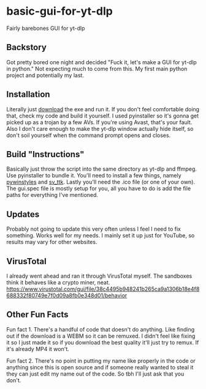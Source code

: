 # basic-gui-for-yt-dlp
Fairly barebones GUI for yt-dlp

## Backstory
Got pretty bored one night and decided "Fuck it, let's make a GUI for yt-dlp in python." Not expecting much to come from this. My first main python project and potentially my last.

## Installation
Literally just [download](https://www.github.com/notcreepers/basic-gui-for-yt-dlp/releases) the exe and run it. If you don't feel comfortable doing that, check my code and build it yourself. I used pyinstaller so it's gonna get picked up as a trojan by a few AVs. If you're using Avast, that's your fault. Also I don't care enough to make the yt-dlp window actually hide itself, so don't soil yourself when the command prompt opens and closes.

## Build "Instructions"
Basically just throw the script into the same directory as yt-dlp and ffmpeg. Use pyinstaller to bundle it. You'll need to install a few things, namely [pywinstyles](https://github.com/Akascape/py-window-styles) and [sv_ttk](https://github.com/rdbende/Sun-Valley-ttk-theme). Lastly you'll need the .ico file (or one of your own). The gui.spec file is mostly setup for you, all you have to do is add the file paths for everything I've mentioned.

## Updates
Probably not going to update this very often unless I feel I need to fix something. Works well for my needs. I mainly set it up just for YouTube, so results may vary for other websites.

## VirusTotal
I already went ahead and ran it through VirusTotal myself. The sandboxes think it behaves like a crypto miner, neat.
https://www.virustotal.com/gui/file/38c4495b948241b265ca9a1306b18e4f8688332f80749e7f0d09a8fb0e348d01/behavior

## Other Fun Facts
Fun fact 1. There's a handful of code that doesn't do anything. Like finding out if the download is a WEBM so it can be remuxed. I didn't feel like fixing it so I just made it so if you download the best quality it'll just try to remux. If it's already MP4 it won't.

Fun fact 2. There's no point in putting my name like properly in the code or anything since this is open source and if someone really wanted to steal it they can just edit my name out of the code. So tbh I'll just ask that you don't.

